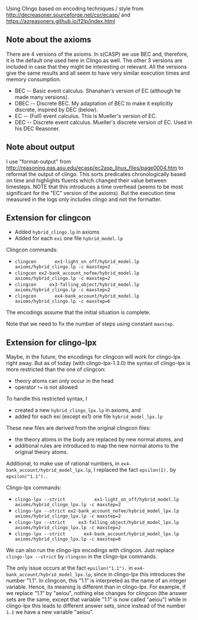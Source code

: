 Using Clingo based on encoding techniques / style from http://decreasoner.sourceforge.net/csr/ecasp/ and https://azreasoners.github.io/f2lp/index.html
    

## Note about the axioms
There are 4 versions of the axioms. In s(CASP) we use BEC and, therefore, it is the default one used here in Clingo as well.
The other 3 versions are included in case that they might be interesting or relevant.
All the versions give the same results and all seem to have very similar execution times and memory consumption.

- BEC -- Basic event calculus. Shanahan's version of EC (although he made many versions).
- DBEC -- Discrete BEC. My adaptation of BEC to make it explicitly discrete, inspired by DEC (below).
- EC -- (Full) event calculus. This is Mueller's version of EC. 
- DEC -- Discrete event calculus. Mueller's discrete version of EC. Used in his DEC Reasoner.

## Note about output
I use "format-output" from http://reasoning.eas.asu.edu/ecasp/ec2asp_linux_files/page0004.htm to reformat the output of clingo.
This sorts predicates chronologically based on time and highlights fluents which changed their value between timesteps.
NOTE that this introduces a time overhead (seems to be most significant for the "EC" version of the axioms).
But the execution time measured in the logs only includes clingo and not the formatter.

## Extension for clingcon

* Added `hybrid_clingo.lp` in axioms
* Added for each `exi` one file `hybrid_model.lp`

Clingcon commands:
* `clingcon       ex1-light_on_off/hybrid_model.lp axioms/hybrid_clingo.lp -c maxstep=2`
* `clingcon ex2-bank_account_nofee/hybrid_model.lp axioms/hybrid_clingo.lp -c maxstep=2`
* `clingcon     ex3-falling_object/hybrid_model.lp axioms/hybrid_clingo.lp -c maxstep=2`
* `clingcon       ex4-bank_account/hybrid_model.lp axioms/hybrid_clingo.lp -c maxstep=6` 

The encodings assume that the initial situation is complete. 

Note that we need to fix the number of steps using constant `maxstep`.

## Extension for clingo-lpx

Maybe, in the future, the encodings for clingcon will work for clingo-lpx right away. 
But as of today (with clingo-lpx-1.3.0) the syntax of clingo-lpx is more restricted than the one of clingcon:
* theory atoms can only occur in the head
* operator `!=` is not allowed

To handle this restricted syntax, I 
* created a new `hybrid_clingo_lpx.lp` in axioms, and
* added for each exi (except ex1) one file `hybrid_model_lpx.lp`

These new files are derived from the original clingcon files:
* the theory atoms in the body are replaced by new normal atoms, and
* additional rules are introduced to map the new normal atoms to the original theory atoms.

Additional, to make use of rational numbers, 
in `ex4-bank_account/hybrid_model_lpx.lp`, 
I replaced the fact `epsilon(1).` by `epsilon("1.1").`. 

Clingo-lpx commands:
* `clingo-lpx --strict           ex1-light_on_off/hybrid_model.lp axioms/hybrid_clingo_lpx.lp -c maxstep=2` 
* `clingo-lpx --strict ex2-bank_account_nofee/hybrid_model_lpx.lp axioms/hybrid_clingo_lpx.lp -c maxstep=2`
* `clingo-lpx --strict     ex3-falling_object/hybrid_model_lpx.lp axioms/hybrid_clingo_lpx.lp -c maxstep=2`    
* `clingo-lpx --strict       ex4-bank_account/hybrid_model_lpx.lp axioms/hybrid_clingo_lpx.lp -c maxstep=6`

We can also run the clingo-lpx encodings with clingcon. 
Just replace `clingo-lpx --strict` by `clingcon` in the clingo-lpx commands. 

The only issue occurs at the fact `epsilon("1.1").` in `ex4-bank_account/hybrid_model_lpx.lp`, 
since in clingo-lpx this introduces the number "1.1".
In clingcon, this "1.1" is interpreted as the name of an integer variable.
Hence, its meaning is different than in clingo-lpx.
For example, if we replace "1.1" by "aeiou",
nothing else changes for clingcon 
(the answer sets are the same, except that variable "1.1" is now called "aeiou")
while in clingo-lpx this leads to different answer sets,
since instead of the number `1.1` we have a new variable "aeiou".


